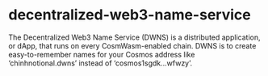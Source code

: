 # decentralized-web3-name-service
The Decentralized Web3 Name Service (DWNS) is a distributed application, or dApp, that runs on every CosmWasm-enabled chain. DWNS is to create easy-to-remember names for your Cosmos address like ‘chinhnotional.dwns’ instead of ‘cosmos1sgdk...wfwzy’.
